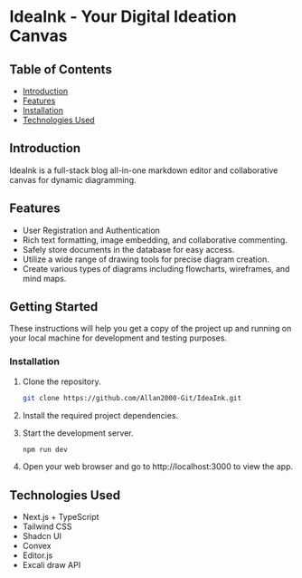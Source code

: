 # IdeaInk - Your Digital Ideation Canvas

## Table of Contents
- [Introduction](#introduction)
- [Features](#features)
- [Installation](#installation)
- [Technologies Used](#technologies-used)

## Introduction
IdeaInk is a full-stack blog all-in-one markdown editor and collaborative canvas for dynamic diagramming.

## Features

- User Registration and Authentication
- Rich text formatting, image embedding, and collaborative commenting.
- Safely store documents in the database for easy access.
- Utilize a wide range of drawing tools for precise diagram creation.
- Create various types of diagrams including flowcharts, wireframes, and mind maps.

## Getting Started

These instructions will help you get a copy of the project up and running on your local machine for development and testing purposes.

### Installation

1. Clone the repository.

   ```bash
   git clone https://github.com/Allan2000-Git/IdeaInk.git

2. Install the required project dependencies.
    
3. Start the development server.
    ```bash
   npm run dev
   
4. Open your web browser and go to http://localhost:3000 to view the app.

## Technologies Used
- Next.js + TypeScript
- Tailwind CSS
- Shadcn UI
- Convex
- Editor.js
- Excali draw API
